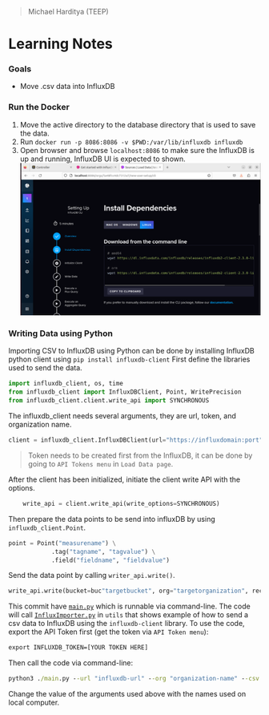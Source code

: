 >Michael Harditya (TEEP)
# Learning Notes
### Goals
- Move .csv data into InfluxDB
### Run the Docker
1. Move the active directory to the database directory that is used to save the data.
2. Run ```docker run -p 8086:8086 -v $PWD:/var/lib/influxdb influxdb```
3. Open browser and browse ```localhost:8086``` to make sure the InfluxDB is up and running, InfluxDB UI is expected to shown.
![image](../images/InfluxDBUI.png)
### Writing Data using Python
Importing CSV to InfluxDB using Python can be done by installing InfluxDB python client using ```pip install influxdb-client```
First define the libraries used to send the data.
```python
import influxdb_client, os, time
from influxdb_client import InfluxDBClient, Point, WritePrecision
from influxdb_client.client.write_api import SYNCHRONOUS
```
The influxdb_client needs several arguments, they are url, token, and organization name.
```python
client = influxdb_client.InfluxDBClient(url="https://influxdomain:port", token="influxtoken", org="targetorganization")
```
>Token needs to be created first from the InfluxDB, it can be done by going to ```API Tokens menu``` in ```Load Data page```.

After the client has been initialized, initiate the client write API with the options.
```python
    write_api = client.write_api(write_options=SYNCHRONOUS)
```
Then prepare the data points to be send into influxDB by using ```influxdb_client.Point```.
```python
point = Point("measurename") \
            .tag("tagname", "tagvalue") \
            .field("fieldname", "fieldvalue")
```
Send the data point by calling ```writer_api.write()```.
```python
write_api.write(bucket=buc"targetbucket", org="targetorganization", record=point)
```

This commit have [```main.py```](../main.py) which is runnable via command-line. The code will call [```InfluxImporter.py```](../codes/InfluxImporter.py) in ```utils``` that shows example of how to send a csv data to InfluxDB using the ```influxdb-client``` library. To use the code, export the API Token first (get the token via ```API Token menu```):

```cmd
export INFLUXDB_TOKEN=[YOUR TOKEN HERE]
```

Then call the code via command-line:

```cmd
python3 ./main.py --url "influxdb-url" --org "organization-name" --csv "filename.csv" --bucket "bucket-name"
```

Change the value of the arguments used above with the names used on local computer.